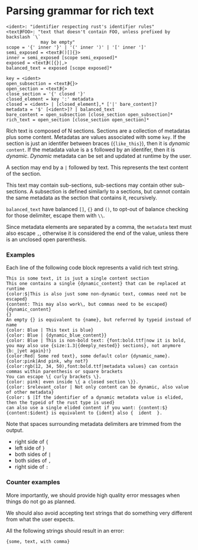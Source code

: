 # Parsing grammar for rich text 

```
<ident>: "identifier respecting rust's identifier rules"
<text∌FOO>: "text that doesn't contain FOO, unless prefixed by backslash `\`
             may be empty"
scope = '{' inner '}' | '(' inner ')' | '[' inner ']'
semi_exposed = <text∌()[]{}>
inner = semi_exposed [scope semi_exposed]*
exposed = <text∌([{}|,>
balanced_text = exposed [scope exposed]*

key = <ident>
open_subsection = <text∌{}>
open_section = <text∌{>
close_section = '{' closed '}'
closed_element = key ':' metadata
closed = <ident> | [closed_element],* ['|' bare_content]?
metadata = '$' [<ident>]? | balanced_text
bare_content = open_subsection [close_section open_subsection]*
rich_text = open_section [close_section open_section]*
```

Rich text is composed of N sections.
Sections are a collection of metadatas plus some content.
Metadatas are values associated with some `key`.
If the section is just an identifer between braces (`{like_this}`),
then it is *dynamic* `content`.
If the metadata value is a `$` followed by an identifer, then it is *dynamic*.
*Dynamic* metadata can be set and updated at runtime by the user.

A section may end by a `|` followed by text. This represents the text content
of the section.

This text may contain sub-sections, sub-sections may contain other sub-sections.
A subsection is defined similarly to a sections,
but cannot contain the same metadata as the section that contains it, recursively.

`balanced_text` have balanced `[]`, `{}` and `()`, to opt-out of balance
checking for those delimiter, escape them with `\\`.

Since metadata elements are separated by a comma, the `metadata` text must also
escape `,`, otherwise it is considered the end of the value,
unless there is an unclosed open parenthesis.

### Examples

Each line of the following code block represents a valid rich text string.

```
This is some text, it is just a single content section
This one contains a single {dynamic_content} that can be replaced at runtime
{color:$|This is also just some non-dynamic text, commas need not be escaped}
{content: This may also work\, but commas need to be escaped}
{dynamic_content}
{}
An empty {} is equivalent to {name}, but referred by typeid instead of name
{color: Blue | This text is blue}
{color: Blue | {dynamic_blue_content}}
{color: Blue | This is non-bold text: {font:bold.ttf|now it is bold, you may also use {size:1.3|{deeply_nested}} sections}, not anymore {b:_|yet again}!}
{color:Red| Some red text}, some default color {dynamic_name}. {color:pink|And pink, why not?}
{color:rgb(12, 34, 50),font:bold.ttf|metadata values} can contain commas within parenthesis or square brackets
You can escape \{ curly brackets \}.
{color: pink| even inside \{ a closed section \}}.
{color: $relevant_color | Not only content can be dynamic, also value of other metadata}
{color: $ |If the identifier of a dynamic metadata value is elided, then the typeid of the rust type is used}
can also use a single elided content if you want: {content:$}
{content:$ident} is equivalent to {ident} also {  ident  }.
```

Note that spaces surrounding metadata delimiters are trimmed from the output.

- right side of `{`
- left side of `}`
- both sides of `|`
- both sides of `,`
- right side of `:`

### Counter examples

More importantly, we should provide high quality error messages when things do
not go as planned.

We should also avoid accepting text strings that do something very different
from what the user expects.

All the following strings should result in an error:

```
{some, text, with comma}
```
